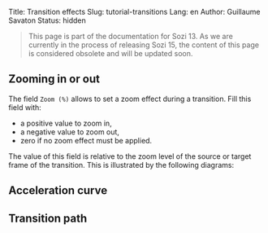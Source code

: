 Title: Transition effects
Slug: tutorial-transitions
Lang: en
Author: Guillaume Savaton
Status: hidden

> This page is part of the documentation for Sozi 13.
> As we are currently in the process of releasing Sozi 15,
> the content of this page is considered obsolete and will
> be updated soon.

Zooming in or out
-----------------

The field `Zoom (%)` allows to set a zoom effect during
a transition. Fill this field with:

- a positive value to zoom in,
- a negative value to zoom out,
- zero if no zoom effect must be applied.

The value of this field is relative to the zoom
level of the source or target frame of the transition.
This is illustrated by the following diagrams:


Acceleration curve
------------------


Transition path
---------------

